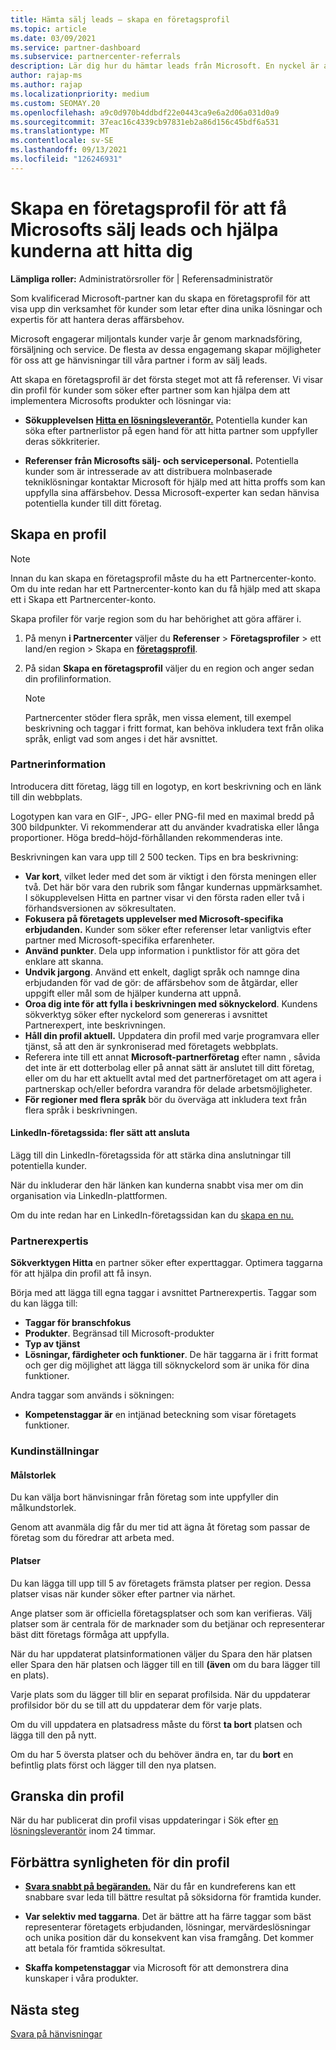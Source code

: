 ```yaml
---
title: Hämta sälj leads – skapa en företagsprofil
ms.topic: article
ms.date: 03/09/2021
ms.service: partner-dashboard
ms.subservice: partnercenter-referrals
description: Lär dig hur du hämtar leads från Microsoft. En nyckel är att skapa en företagsprofil i Partnercenter som gör det enklare för kunderna att hitta dig.
author: rajap-ms
ms.author: rajap
ms.localizationpriority: medium
ms.custom: SEOMAY.20
ms.openlocfilehash: a9c0d970b4ddbdf22e0443ca9e6a2d06a031d0a9
ms.sourcegitcommit: 37eac16c4339cb97831eb2a86d156c45bdf6a531
ms.translationtype: MT
ms.contentlocale: sv-SE
ms.lasthandoff: 09/13/2021
ms.locfileid: "126246931"
---
```

# <a name="create-a-business-profile-to-get-microsoft-sales-leads-and-help-customers-find-you"></a>Skapa en företagsprofil för att få Microsofts sälj leads och hjälpa kunderna att hitta dig

**Lämpliga roller:** Administratörsroller för | Referensadministratör

Som kvalificerad Microsoft-partner kan du skapa en företagsprofil för att visa upp din verksamhet för kunder som letar efter dina unika lösningar och expertis för att hantera deras affärsbehov.

Microsoft engagerar miljontals kunder varje år genom marknadsföring, försäljning och service. De flesta av dessa engagemang skapar möjligheter för oss att ge hänvisningar till våra partner i form av sälj leads. 

Att skapa en företagsprofil är det första steget mot att få referenser. Vi visar din profil för kunder som söker efter partner som kan hjälpa dem att implementera Microsofts produkter och lösningar via:

- **Sökupplevelsen [Hitta en lösningsleverantör.](https://www.microsoft.com/solution-providers/home)** Potentiella kunder kan söka efter partnerlistor på egen hand för att hitta partner som uppfyller deras sökkriterier.

- **Referenser från Microsofts sälj- och servicepersonal.** Potentiella kunder som är intresserade av att distribuera molnbaserade tekniklösningar kontaktar Microsoft för hjälp med att hitta proffs som kan uppfylla sina affärsbehov. Dessa Microsoft-experter kan sedan hänvisa potentiella kunder till ditt företag.

## <a name="create-a-profile"></a>Skapa en profil

> [!NOTE]  
> Innan du kan skapa en företagsprofil måste du ha ett Partnercenter-konto. Om du inte redan har ett Partnercenter-konto kan du få hjälp med att skapa ett i Skapa ett Partnercenter-konto. [](mpn-create-a-partner-center-account.md)

Skapa profiler för varje region som du har behörighet att göra affärer i.

1. På menyn **i Partnercenter** väljer du **Referenser** &gt; **Företagsprofiler** &gt; ett land/en region > Skapa en **[företagsprofil](https://partner.microsoft.com/referrals/businessprofiles/)**.

2. På sidan **Skapa en företagsprofil** väljer du en region och anger sedan din profilinformation.
   > [!NOTE]  
   >  Partnercenter stöder flera språk, men vissa element, till exempel beskrivning och taggar i fritt format, kan behöva inkludera text från olika språk, enligt vad som anges i det här avsnittet.

### <a name="partner-information"></a>Partnerinformation

Introducera ditt företag, lägg till en logotyp, en kort beskrivning och en länk till din webbplats. 

Logotypen kan vara en GIF-, JPG- eller PNG-fil med en maximal bredd på 300 bildpunkter. Vi rekommenderar att du använder kvadratiska eller långa proportioner. Höga bredd–höjd-förhållanden rekommenderas inte.

Beskrivningen kan vara upp till 2 500 tecken. Tips en bra beskrivning: 

-  **Var kort**, vilket leder med det som är viktigt i den första meningen eller två. Det här bör vara den rubrik som fångar kundernas uppmärksamhet. I sökupplevelsen Hitta en partner visar vi den första raden eller två i förhandsversionen av sökresultaten.
-  **Fokusera på företagets upplevelser med Microsoft-specifika erbjudanden.** Kunder som söker efter referenser letar vanligtvis efter partner med Microsoft-specifika erfarenheter.
-  **Använd punkter**. Dela upp information i punktlistor för att göra det enklare att skanna.
-  **Undvik jargong**. Använd ett enkelt, dagligt språk och namnge dina erbjudanden för vad de gör: de affärsbehov som de åtgärdar, eller uppgift eller mål som de hjälper kunderna att uppnå.
-  **Oroa dig inte för att fylla i beskrivningen med söknyckelord**. Kundens sökverktyg söker efter nyckelord som genereras i avsnittet Partnerexpert, inte beskrivningen.
-  **Håll din profil aktuell.** Uppdatera din profil med varje programvara eller tjänst, så att den är synkroniserad med företagets webbplats.
-  Referera inte till ett annat **Microsoft-partnerföretag** efter namn , såvida det inte är ett dotterbolag eller på annat sätt är anslutet till ditt företag, eller om du har ett aktuellt avtal med det partnerföretaget om att agera i partnerskap och/eller befordra varandra för delade arbetsmöjligheter.
-  **För regioner med flera språk** bör du överväga att inkludera text från flera språk i beskrivningen.

#### <a name="linkedin-company-page-more-ways-to-connect"></a>LinkedIn-företagssida: fler sätt att ansluta

Lägg till din LinkedIn-företagssida för att stärka dina anslutningar till potentiella kunder. 

När du inkluderar den här länken kan kunderna snabbt visa mer om din organisation via LinkedIn-plattformen.

Om du inte redan har en LinkedIn-företagssidan kan du [skapa en nu.](https://www.linkedin.com/company/setup/new/)

### <a name="partner-expertise"></a>Partnerexpertis

**Sökverktygen Hitta** en partner söker efter experttaggar. Optimera taggarna för att hjälpa din profil att få insyn.

Börja med att lägga till egna taggar i avsnittet Partnerexpertis. Taggar som du kan lägga till: 

-  **Taggar för branschfokus**
-  **Produkter**. Begränsad till Microsoft-produkter
-  **Typ av tjänst**
-  **Lösningar, färdigheter och funktioner**. De här taggarna är i fritt format och ger dig möjlighet att lägga till söknyckelord som är unika för dina funktioner.

Andra taggar som används i sökningen:

- **Kompetenstaggar är** en intjänad beteckning som visar företagets funktioner.

### <a name="customer-preferences"></a>Kundinställningar

#### <a name="target-size"></a>Målstorlek

Du kan välja bort hänvisningar från företag som inte uppfyller din målkundstorlek.

Genom att avanmäla dig får du mer tid att ägna åt företag som passar de företag som du föredrar att arbeta med.

#### <a name="locations"></a>Platser

Du kan lägga till upp till 5 av företagets främsta platser per region. Dessa platser visas när kunder söker efter partner via närhet.

Ange platser som är officiella företagsplatser och som kan verifieras. Välj platser som är centrala för de marknader som du betjänar och representerar bäst ditt företags förmåga att uppfylla.

När du har uppdaterat platsinformationen  väljer du Spara den här platsen eller Spara den här platsen och lägger till en till **(även** om du bara lägger till en plats).

Varje plats som du lägger till blir en separat profilsida. När du uppdaterar profilsidor bör du se till att du uppdaterar dem för varje plats.

Om du vill uppdatera en platsadress måste du först **ta bort** platsen och lägga till den på nytt.

Om du har 5 översta platser och du behöver ändra en, tar du **bort** en befintlig plats först och lägger till den nya platsen.

## <a name="review-your-profile"></a>Granska din profil

När du har publicerat din profil visas uppdateringar i Sök efter [en lösningsleverantör](https://appsource.microsoft.com/marketplace/partner-dir) inom 24 timmar.

## <a name="improve-the-visibility-of-your-profile"></a>Förbättra synligheten för din profil

- **[Svara snabbt på begäranden.](manage-leads.md)** När du får en kundreferens kan ett snabbare svar leda till bättre resultat på söksidorna för framtida kunder.

- **Var selektiv med taggarna**.  Det är bättre att ha färre taggar som bäst representerar företagets erbjudanden, lösningar, mervärdeslösningar och unika position där du konsekvent kan visa framgång.  Det kommer att betala för framtida sökresultat.
- **Skaffa kompetenstaggar** via Microsoft för att demonstrera dina kunskaper i våra produkter.

## <a name="next-steps"></a>Nästa steg

[Svara på hänvisningar](manage-leads.md)
